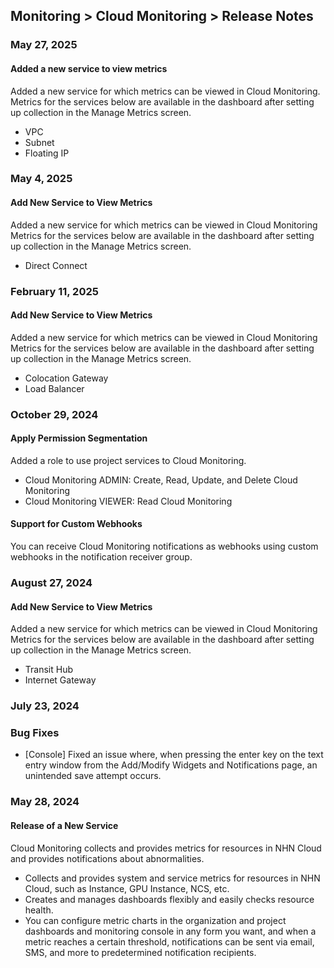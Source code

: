 ## Monitoring > Cloud Monitoring > Release Notes

### May 27, 2025

#### Added a new service to view metrics

Added a new service for which metrics can be viewed in Cloud Monitoring.
Metrics for the services below are available in the dashboard after setting up collection in the Manage Metrics screen.

* VPC
* Subnet
* Floating IP


### May 4, 2025

#### Add New Service to View Metrics

Added a new service for which metrics can be viewed in Cloud Monitoring  
Metrics for the services below are available in the dashboard after setting up collection in the Manage Metrics screen.

* Direct Connect

### February 11, 2025

#### Add New Service to View Metrics

Added a new service for which metrics can be viewed in Cloud Monitoring  
Metrics for the services below are available in the dashboard after setting up collection in the Manage Metrics screen.

* Colocation Gateway
* Load Balancer

### October 29, 2024

#### Apply Permission Segmentation
Added a role to use project services to Cloud Monitoring.

* Cloud Monitoring ADMIN: Create, Read, Update, and Delete Cloud Monitoring
* Cloud Monitoring VIEWER: Read Cloud Monitoring

#### Support for Custom Webhooks
You can receive Cloud Monitoring notifications as webhooks using custom webhooks in the notification receiver group.

### August 27, 2024

#### Add New Service to View Metrics

Added a new service for which metrics can be viewed in Cloud Monitoring  
Metrics for the services below are available in the dashboard after setting up collection in the Manage Metrics screen.

* Transit Hub
* Internet Gateway

### July 23, 2024

### Bug Fixes
* [Console] Fixed an issue where, when pressing the enter key on the text entry window from the Add/Modify Widgets and Notifications page, an unintended save attempt occurs.

### May 28, 2024

#### Release of a New Service
Cloud Monitoring collects and provides metrics for resources in NHN Cloud and provides notifications about abnormalities.

* Collects and provides system and service metrics for resources in NHN Cloud, such as Instance, GPU Instance, NCS, etc.
* Creates and manages dashboards flexibly and easily checks resource health.
* You can configure metric charts in the organization and project dashboards and monitoring console in any form you want, and when a metric reaches a certain threshold, notifications can be sent via email, SMS, and more to predetermined notification recipients.

